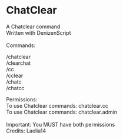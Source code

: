 # ChatClear
A Chatclear command <br>
Written with DenizenScript <br>
<br>
Commands: <br>

/chatclear <br>
/clearchat <br>
/cc <br>
/cclear <br>
/chatc <br>
/chatcc <br>

Permissions: <br>
To use Chatclear commands: chatclear.cc <br>
To use Chatclear commands: chatclear.admin <br>
<br>
Important: You MUST have both permissions
<br>
Credits: Laelia14
